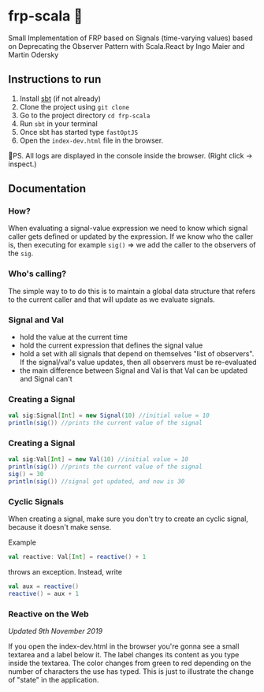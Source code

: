 # frp-scala 🥦

Small Implementation of FRP based on Signals (time-varying values) based on Deprecating the Observer Pattern with Scala.React by Ingo Maier and Martin Odersky

## Instructions to run

1. Install [sbt](https://www.scala-sbt.org/) (if not already)
2. Clone the project using `git clone`
3. Go to the project directory `cd frp-scala`
4. Run `sbt` in your terminal
5. Once sbt has started type `fastOptJS`
6. Open the `index-dev.html` file in the browser.

📕PS. All logs are displayed in the console inside the browser. (Right click -> inspect.)

## Documentation

### How?

When evaluating a signal-value expression we need to know which signal caller gets defined or updated by the expression. If we know who the caller is, then executing for example `sig()` => we add the caller to the observers of the `sig`.

### Who's calling?

The simple way to to do this is to maintain a global data structure that refers to the current caller and that will update as we evaluate signals.

### Signal and Val

- hold the value at the current time
- hold the current expression that defines the signal value
- hold a set with all signals that depend on themselves "list of observers". If the signal/val's value updates, then all observers must be re-evaluated
- the main difference between Signal and Val is that Val can be updated and Signal can't

### Creating a Signal

```scala
val sig:Signal[Int] = new Signal(10) //initial value = 10
println(sig()) //prints the current value of the signal
```

### Creating a Signal

```scala
val sig:Val[Int] = new Val(10) //initial value = 10
println(sig()) //prints the current value of the signal
sig() = 30
println(sig()) //signal got updated, and now is 30
```

### Cyclic Signals

When creating a signal, make sure you don't try to create an cyclic signal, because it doesn't make sense.

Example

```scala
val reactive: Val[Int] = reactive() + 1
```

throws an exception. Instead, write

```scala
val aux = reactive()
reactive() = aux + 1
```

### Reactive on the Web

_Updated 9th November 2019_

If you open the index-dev.html in the browser you're gonna see a small textarea and a label below it. The label changes its content as you type inside the textarea. The color changes from green to red depending on the number of characters the use has typed. This is just to illustrate the change of "state" in the application.
